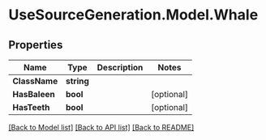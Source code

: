 # UseSourceGeneration.Model.Whale

## Properties

Name | Type | Description | Notes
------------ | ------------- | ------------- | -------------
**ClassName** | **string** |  | 
**HasBaleen** | **bool** |  | [optional] 
**HasTeeth** | **bool** |  | [optional] 

[[Back to Model list]](../../README.md#documentation-for-models) [[Back to API list]](../../README.md#documentation-for-api-endpoints) [[Back to README]](../../README.md)

